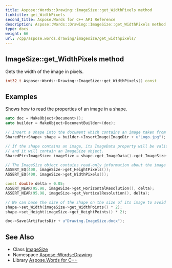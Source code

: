 ```yaml
---
title: Aspose::Words::Drawing::ImageSize::get_WidthPixels method
linktitle: get_WidthPixels
second_title: Aspose.Words for C++ API Reference
description: Aspose::Words::Drawing::ImageSize::get_WidthPixels method. Gets the width of the image in pixels in C++.
type: docs
weight: 66
url: /cpp/aspose.words.drawing/imagesize/get_widthpixels/
---
```

## ImageSize::get_WidthPixels method


Gets the width of the image in pixels.

```cpp
int32_t Aspose::Words::Drawing::ImageSize::get_WidthPixels() const
```


## Examples



Shows how to read the properties of an image in a shape. 
```cpp
auto doc = MakeObject<Document>();
auto builder = MakeObject<DocumentBuilder>(doc);

// Insert a shape into the document which contains an image taken from our local file system.
SharedPtr<Shape> shape = builder->InsertImage(ImageDir + u"Logo.jpg");

// If the shape contains an image, its ImageData property will be valid,
// and it will contain an ImageSize object.
SharedPtr<ImageSize> imageSize = shape->get_ImageData()->get_ImageSize();

// The ImageSize object contains read-only information about the image within the shape.
ASSERT_EQ(400, imageSize->get_HeightPixels());
ASSERT_EQ(400, imageSize->get_WidthPixels());

const double delta = 0.05;
ASSERT_NEAR(95.98, imageSize->get_HorizontalResolution(), delta);
ASSERT_NEAR(95.98, imageSize->get_VerticalResolution(), delta);

// We can base the size of the shape on the size of its image to avoid stretching the image.
shape->set_Width(imageSize->get_WidthPoints() * 2);
shape->set_Height(imageSize->get_HeightPoints() * 2);

doc->Save(ArtifactsDir + u"Drawing.ImageSize.docx");
```

## See Also

* Class [ImageSize](../)
* Namespace [Aspose::Words::Drawing](../../)
* Library [Aspose.Words for C++](../../../)
